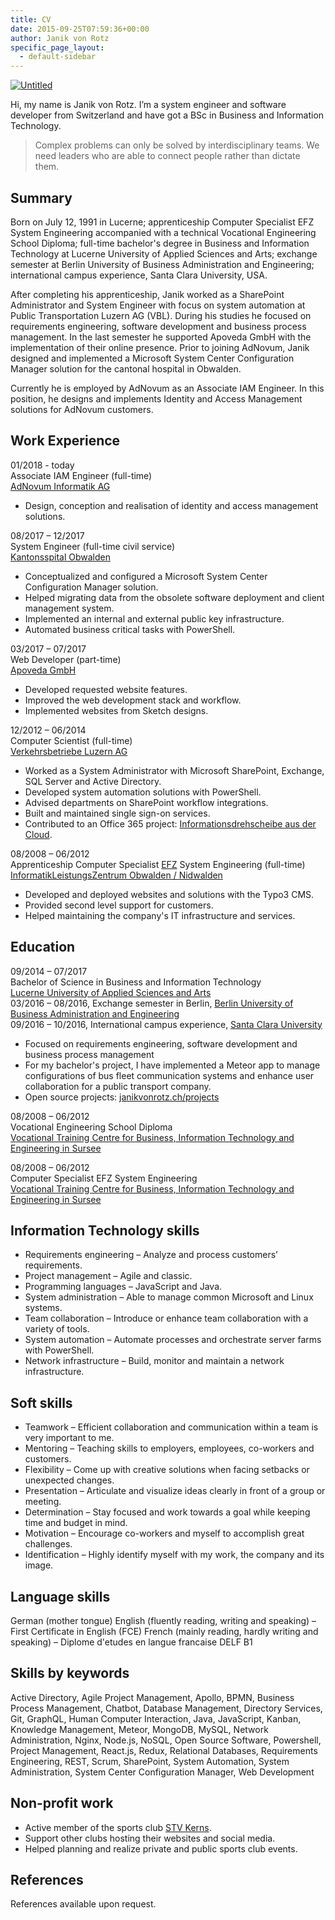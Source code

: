 ```yaml
---
title: CV
date: 2015-09-25T07:59:36+00:00
author: Janik von Rotz
specific_page_layout:
  - default-sidebar
---
```

[![Untitled](/wp-content/uploads/2015/09/profile-300x300.jpg)](/wp-content/uploads/2015/09/profile.jpg)

Hi, my name is Janik von Rotz. I’m a system engineer and software developer from Switzerland and have got a BSc in Business and Information Technology.

> Complex problems can only be solved by interdisciplinary teams. We need leaders who are able to connect people rather than dictate them.

## Summary

Born on July 12, 1991 in Lucerne; apprenticeship Computer Specialist EFZ System Engineering accompanied with a technical Vocational Engineering School Diploma; full-time bachelor's degree in Business and Information Technology at Lucerne University of Applied Sciences and Arts; exchange semester at Berlin University of Business Administration and Engineering; international campus experience, Santa Clara University, USA.

After completing his apprenticeship, Janik worked as a SharePoint Administrator and System Engineer with focus on system automation at Public Transportation Luzern AG (VBL). During his studies he focused on requirements engineering, software development and business process management. In the last semester he supported Apoveda GmbH with the implementation of their online presence. Prior to joining AdNovum, Janik designed and implemented a Microsoft System Center Configuration Manager solution for the cantonal hospital in Obwalden.

Currently he is employed by AdNovum as an Associate IAM Engineer. In this position, he designs and implements Identity and Access Management solutions for AdNovum customers.

## Work Experience

01/2018 - today  
Associate IAM Engineer (full-time)  
[AdNovum Informatik AG](https://www.adnovum.ch/)  

* Design, conception and realisation of identity and access management solutions.

08/2017 – 12/2017  
System Engineer (full-time civil service)  
[Kantonsspital Obwalden](https://ksow.ch)  

* Conceptualized and configured a Microsoft System Center Configuration Manager solution.
* Helped migrating data from the obsolete software deployment and client management system.
* Implemented an internal and external public key infrastructure.
* Automated business critical tasks with PowerShell.

03/2017 – 07/2017  
Web Developer (part-time)  
[Apoveda GmbH](https://www.apoveda.ch/)  

* Developed requested website features.
* Improved the web development stack and workflow.
* Implemented websites from Sketch designs.

12/2012 – 06/2014  
Computer Scientist (full-time)  
[Verkehrsbetriebe Luzern AG](http://www.vbl.ch/)  

- Worked as a System Administrator with Microsoft SharePoint, Exchange, SQL Server and Active Directory.
- Developed system automation solutions with PowerShell.
- Advised departments on SharePoint workflow integrations.
- Built and maintained single sign-on services.
- Contributed to an Office 365 project: [Informationsdrehscheibe aus der Cloud](/wp-content/uploads/2015/09/Informationsdrehscheibe-aus-der-Cloud.pdf).

08/2008 – 06/2012  
Apprenticeship Computer Specialist [EFZ](https://de.wikipedia.org/wiki/Eidgen%C3%B6ssisches_F%C3%A4higkeitszeugnis) System Engineering (full-time)  
[InformatikLeistungsZentrum Obwalden / Nidwalden](http://www.ilz.info/)  

- Developed and deployed websites and solutions with the Typo3 CMS.
- Provided second level support for customers.
- Helped maintaining the company's IT infrastructure and services.

## Education

09/2014 – 07/2017  
Bachelor of Science in Business and Information Technology  
[Lucerne University of Applied Sciences and Arts](https://www.hslu.ch/)  
03/2016 – 08/2016, Exchange semester in Berlin, [Berlin University of Business Administration and Engineering](http://www.htw-berlin.de/)  
09/2016 – 10/2016, International campus experience, [Santa Clara University](https://www.scu.edu/)  

* Focused on requirements engineering, software development and business process management
* For my bachelor's project, I have implemented a Meteor app to manage configurations of bus fleet communication systems and enhance user collaboration for a public transport company.
* Open source projects: [janikvonrotz.ch/projects](https://janikvonrotz.ch/projects)

08/2008 – 06/2012  
Vocational Engineering School Diploma  
[Vocational Training Centre for Business, Information Technology and Engineering in Sursee](https://beruf.lu.ch/berufsbildungszentren/bbzw)  

08/2008 – 06/2012  
Computer Specialist EFZ System Engineering  
[Vocational Training Centre for Business, Information Technology and Engineering in Sursee](https://beruf.lu.ch/berufsbildungszentren/bbzw)  

## Information Technology skills

- Requirements engineering – Analyze and process customers’ requirements.
- Project management – Agile and classic.
- Programming languages – JavaScript and Java.
- System administration – Able to manage common Microsoft and Linux systems.
- Team collaboration – Introduce or enhance team collaboration with a variety of tools.
- System automation – Automate processes and orchestrate server farms with PowerShell.
- Network infrastructure – Build, monitor and maintain a network infrastructure.

## Soft skills

- Teamwork – Efficient collaboration and communication within a team is very important to me.
- Mentoring – Teaching skills to employers, employees, co-workers and customers.
- Flexibility – Come up with creative solutions when facing setbacks or unexpected changes.
- Presentation – Articulate and visualize ideas clearly in front of a group or meeting.
- Determination – Stay focused and work towards a goal while keeping time and budget in mind.
- Motivation – Encourage co-workers and myself to accomplish great challenges.
- Identification – Highly identify myself with my work, the company and its image.

## Language skills

German (mother tongue)
English (fluently reading, writing and speaking) – First Certificate in English (FCE)
French (mainly reading, hardly writing and speaking) – Diplome d&#39;etudes en langue francaise DELF B1

## Skills by keywords

Active Directory, Agile Project Management, Apollo, BPMN, Business Process Management, Chatbot, Database Management, Directory Services, Git, GraphQL, Human Computer Interaction, Java, JavaScript, Kanban, Knowledge Management, Meteor, MongoDB, MySQL, Network Administration, Nginx, Node.js, NoSQL, Open Source Software, Powershell, Project Management, React.js, Redux, Relational Databases, Requirements Engineering, REST, Scrum, SharePoint, System Automation, System Administration, System Center Configuration Manager, Web Development

## Non-profit work

* Active member of the sports club [STV Kerns](https://www.tvkerns.ch/).
* Support other clubs hosting their websites and social media.
* Helped planning and realize private and public sports club events.

## References

References available upon request.